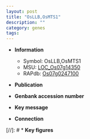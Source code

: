 ```yaml
---
layout: post
title: "OsLLB,OsMTS1"
description: ""
category: genes
tags: 
---
```


* **Information**  
    + Symbol: OsLLB,OsMTS1  
    + MSU: [LOC_Os07g14350](http://rice.uga.edu/cgi-bin/ORF_infopage.cgi?orf=LOC_Os07g14350)  
    + RAPdb: [Os07g0247100](http://rapdb.dna.affrc.go.jp/viewer/gbrowse_details/irgsp1?name=Os07g0247100)  

* **Publication**  

* **Genbank accession number**  

* **Key message**  

* **Connection**  

[//]: # * **Key figures**  


